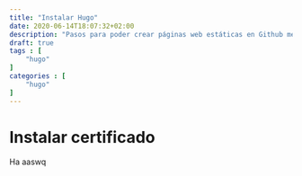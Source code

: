 ```yaml
---
title: "Instalar Hugo"
date: 2020-06-14T18:07:32+02:00
description: "Pasos para poder crear páginas web estáticas en Github mediante Hugo"
draft: true
tags : [
    "hugo"    
]
categories : [
    "hugo"    
]
---
```


 # Instalar certificado

 Ha aaswq